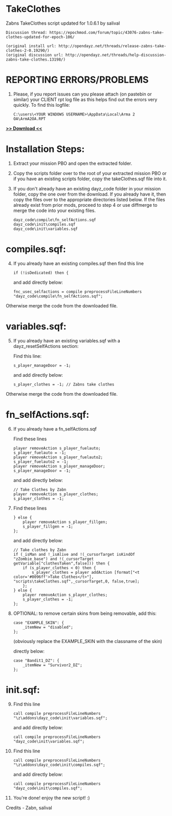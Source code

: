 # TakeClothes
Zabns TakeClothes script updated for 1.0.6.1 by salival

	Discussion thread: https://epochmod.com/forum/topic/43076-zabns-take-clothes-updated-for-epoch-106/

	(original install url: http://opendayz.net/threads/release-zabns-take-clothes-2-0.19290/)
	(original discussion url: http://opendayz.net/threads/help-discussion-zabns-take-clothes.13198/)

# REPORTING ERRORS/PROBLEMS

1. Please, if you report issues can you please attach (on pastebin or similar) your CLIENT rpt log file as this helps find out the errors very quickly. To find this logfile:

	```sqf
	C:\users\<YOUR WINDOWS USERNAME>\AppData\Local\Arma 2 OA\ArmA2OA.RPT
	```

**[>> Download <<](https://github.com/oiad/TakeClothes/archive/master.zip)**
	
# Installation Steps:

1) Extract your mission PBO and open the extracted folder.

2) Copy the scripts folder over to the root of your extracted mission PBO or if you have an existing scripts folder, copy the takeClothes.sqf file into it.

3) If you don't already have an existing dayz_code folder in your mission folder, copy the one over from the download. If you already have it, then copy the files over to the appropriate directories listed below.
   If the files already exist from prior mods, proceed to step 4 or use diffmerge to merge the code into your existing files.
	
	```sqf
	dayz_code\compile\fn_selfActions.sqf
	dayz_code\init\compiles.sqf
	dayz_code\init\variables.sqf
	```

# compiles.sqf:
	
4) If you already have an existing compiles.sqf then find this line

	```sqf
	if (!isDedicated) then {
	```
	
	and add directly below:

	```sqf
	fnc_usec_selfactions = compile preprocessFileLineNumbers "dayz_code\compile\fn_selfActions.sqf";
	```

Otherwise merge the code from the downloaded file.

# variables.sqf:

5) If you already have an existing variables.sqf with a dayz_resetSelfActions section:

    Find this line:

	```sqf
	s_player_manageDoor = -1;
	```
	
	and add directly below:

	```sqf
	s_player_clothes = -1; // Zabns take clothes
	```

Otherwise merge the code from the downloaded file.

# fn_selfActions.sqf:

6) If you already have a fn_selfActions.sqf

    Find these lines
	
	```sqf
	player removeAction s_player_fuelauto;
	s_player_fuelauto = -1;
	player removeAction s_player_fuelauto2;
	s_player_fuelauto2 = -1;
	player removeAction s_player_manageDoor;
	s_player_manageDoor = -1;
	```

	and add directly below:

	```sqf
	// Take Clothes by Zabn
	player removeAction s_player_clothes;
	s_player_clothes = -1;
	```

7)  Find these lines
	
	```sqf
	} else {
		player removeAction s_player_fillgen;
		s_player_fillgen = -1;
	};
	```
	
	and add directly below:

	```sqf
	// Take clothes by Zabn
	if (_isMan and !_isAlive and !(_cursorTarget isKindOf "zZombie_base") and !(_cursorTarget getVariable["clothesTaken",false])) then {
		if (s_player_clothes < 0) then {
			s_player_clothes = player addAction [format["<t color='#0096ff'>Take Clothes</t>"], "scripts\takeClothes.sqf",_cursorTarget,0, false,true];
		};
	} else {
		player removeAction s_player_clothes;
		s_player_clothes = -1;
	};
	```

8) OPTIONAL: to remove certain skins from being removable, add this:

	```sqf
	case "EXAMPLE_SKIN": {
		_itemNew = "disabled";
	};
	```

   (obviously replace the EXAMPLE_SKIN with the classname of the skin)

   directly below:

	```sqf
	case "Bandit1_DZ": {
		_itemNew = "Survivor2_DZ";
	};
	```
	
# init.sqf:

9)  Find this line
	
	```sqf
	call compile preprocessFileLineNumbers "\z\addons\dayz_code\init\variables.sqf";
	```
	
	and add directly below:

	```sqf
	call compile preprocessFileLineNumbers "dayz_code\init\variables.sqf";
	```
	
10) Find this line
	
	```sqf
	call compile preprocessFileLineNumbers "\z\addons\dayz_code\init\compiles.sqf";
	```
	
	and add directly below:

	```sqf
	call compile preprocessFileLineNumbers "dayz_code\init\compiles.sqf";
	```

11) You're done! enjoy the new script! :)

Credits - Zabn, salival
